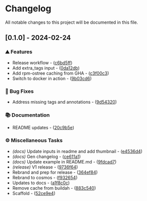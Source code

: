 # Changelog

All notable changes to this project will be documented in this file.

## [0.1.0] - 2024-02-24

### ⛰️  Features

- Release workflow - ([c6bd5ff](https://github.com/bayou-brogrammer/deploy-container-action/commit/c6bd5ff0a048bf33645d5bc82abc6c07bfd4adc2))
- Add extra_tags input - ([0da12db](https://github.com/bayou-brogrammer/deploy-container-action/commit/0da12db44852eb899e3b877193512011e6c3cd46))
- Add rpm-ostree caching from GHA - ([c3f00c3](https://github.com/bayou-brogrammer/deploy-container-action/commit/c3f00c3e3fdd324c5f50b6f3604c0e68201a6835))
- Switch to docker in action - ([9b03cd6](https://github.com/bayou-brogrammer/deploy-container-action/commit/9b03cd6442e8b4310a10a378a24913437a0f75ee))

### 🐛 Bug Fixes

- Address missing tags and annotations - ([9d54320](https://github.com/bayou-brogrammer/deploy-container-action/commit/9d5432087718ff8cef93491ab389332eb2b09994))

### 📚 Documentation

- README updates - ([20c9b5e](https://github.com/bayou-brogrammer/deploy-container-action/commit/20c9b5e5d12793c7847605b48b1f9884f1b41f54))

### ⚙️ Miscellaneous Tasks

- *(docs)* Update inputs in readme and add thumbnail - ([e4536d4](https://github.com/bayou-brogrammer/deploy-container-action/commit/e4536d4b312d39a17fb23a367a3ff37fe1f8e4cc))
- *(docs)* Gen changelog - ([ce611a1](https://github.com/bayou-brogrammer/deploy-container-action/commit/ce611a1a1e676bfeea0df29dc6bc098462da7f1f))
- *(docs)* Update example in README.md - ([9fdcad7](https://github.com/bayou-brogrammer/deploy-container-action/commit/9fdcad7176cc87ada6ed70204a7ebb5f1a788161))
- *(release)* V1 release - ([9736f64](https://github.com/bayou-brogrammer/deploy-container-action/commit/9736f64a98a0b6f4d3ba196ad59bc0813845611c))
- Rebrand and prep for release - ([364ef84](https://github.com/bayou-brogrammer/deploy-container-action/commit/364ef84b6fcf432f09cddd6e962584c56c10ae00))
- Rebrand to cosmos - ([f932654](https://github.com/bayou-brogrammer/deploy-container-action/commit/f93265458ff94d7204d82ee98cedf6181682e842))
- Updates to docs - ([a1f8c0c](https://github.com/bayou-brogrammer/deploy-container-action/commit/a1f8c0c95b3ee558dd3cdeaef1c8459bd32d597a))
- Remove cache from buildah - ([883c540](https://github.com/bayou-brogrammer/deploy-container-action/commit/883c54076bafc2db3b01466426f6ff57b2060489))
- Scaffold - ([52ce9e4](https://github.com/bayou-brogrammer/deploy-container-action/commit/52ce9e446a025ff0fb8c048e3cf2ea22fb3f35aa))

<!-- generated by git-cliff -->
